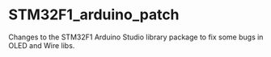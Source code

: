 # STM32F1_arduino_patch
Changes to the STM32F1 Arduino Studio library package to fix some bugs in OLED and Wire libs.
